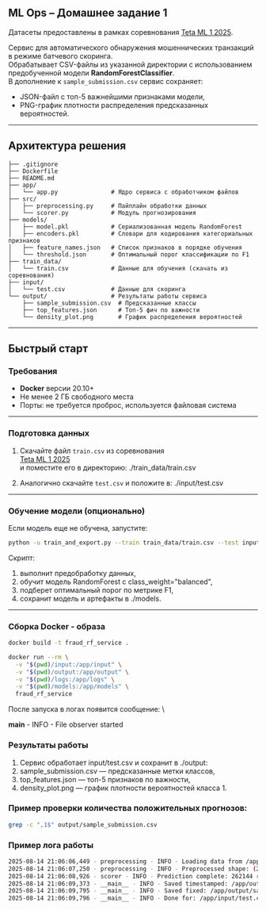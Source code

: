 ## ML Ops – Домашнее задание 1

Датасеты предоставлены в рамках соревнования [Teta ML 1 2025](https://www.kaggle.com/competitions/teta-ml-1-2025).

Сервис для автоматического обнаружения мошеннических транзакций в режиме батчевого скоринга.  
Обрабатывает CSV-файлы из указанной директории с использованием предобученной модели **RandomForestClassifier**.  
В дополнение к `sample_submission.csv` сервис сохраняет:
- JSON-файл с топ-5 важнейшими признаками модели,
- PNG-график плотности распределения предсказанных вероятностей.

---

## Архитектура решения
```
├── .gitignore
├── Dockerfile
├── README.md
├── app/
│   └── app.py               # Ядро сервиса с обработчиком файлов
├── src/
│   ├── preprocessing.py     # Пайплайн обработки данных
│   └── scorer.py            # Модуль прогнозирования
├── models/
│   ├── model.pkl            # Сериализованная модель RandomForest
│   ├── encoders.pkl         # Словари для кодирования категориальных признаков
│   ├── feature_names.json   # Список признаков в порядке обучения
│   └── threshold.json       # Оптимальный порог классификации по F1
├── train_data/
│   └── train.csv            # Данные для обучения (скачать из соревнования)
├── input/
│   └── test.csv             # Данные для скоринга
└── output/                  # Результаты работы сервиса
    ├── sample_submission.csv  # Предсказанные классы
    ├── top_features.json      # Топ-5 фич по важности
    └── density_plot.png       # График распределения вероятностей
```


---

## Быстрый старт

### Требования
- **Docker** версии 20.10+
- Не менее 2 ГБ свободного места
- Порты: не требуется проброс, используется файловая система

---

### Подготовка данных
1. Скачайте файл `train.csv` из соревнования  
   [Teta ML 1 2025](https://www.kaggle.com/competitions/teta-ml-1-2025)  
   и поместите его в директорию: ./train_data/train.csv

2. Аналогично скачайте `test.csv` и положите в: ./input/test.csv


---

### Обучение модели (опционально)
Если модель еще не обучена, запустите:
```bash
python -u train_and_export.py --train train_data/train.csv --test input/test.csv --out models
```
Скрипт:

1. выполнит предобработку данных,
2. обучит модель RandomForest с class_weight="balanced",
3. подберет оптимальный порог по метрике F1,
4. сохранит модель и артефакты в ./models.

---

### Сборка Docker - образа
```bash
docker build -t fraud_rf_service .
```
```bash
docker run --rm \
  -v "$(pwd)/input:/app/input" \
  -v "$(pwd)/output:/app/output" \
  -v "$(pwd)/logs:/app/logs" \
  -v "$(pwd)/models:/app/models" \
  fraud_rf_service
```
После запуска в логах появится сообщение: \

__main__ - INFO - File observer started

### Результаты работы

1. Сервис обработает input/test.csv и сохранит в ./output:
2. sample_submission.csv — предсказанные метки классов,
3. top_features.json — топ-5 признаков по важности,
4. density_plot.png — график плотности вероятностей класса 1.

### Пример проверки количества положительных прогнозов:
```bash
grep -c ",1$" output/sample_submission.csv
```

### Пример лога работы
```bash
2025-08-14 21:06:06,449 - preprocessing - INFO - Loading data from /app/input/test.csv
2025-08-14 21:06:07,250 - preprocessing - INFO - Preprocessed shape: (262144, 13)
2025-08-14 21:06:08,926 - scorer - INFO - Prediction complete: 262144 rows, pos_rate=0.0050, thr=0.310
2025-08-14 21:06:09,373 - __main__ - INFO - Saved timestamped: /app/output/predictions_20250814_210608_test.csv, /app/output/top_features_20250814_210608_test.json, /app/output/density_plot_20250814_210608_test.png
2025-08-14 21:06:09,795 - __main__ - INFO - Saved fixed: /app/output/sample_submission.csv, /app/output/top_features.json, /app/output/density_plot.png
2025-08-14 21:06:09,796 - __main__ - INFO - Done for: /app/input/test.csv
```